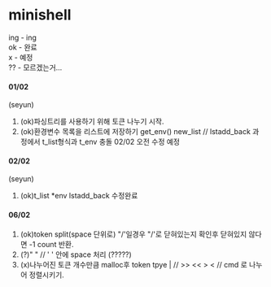 # minishell

ing - ing  
ok  - 완료  
x   - 예정  
??  - 모르겠는거...  

#### 01/02

(seyun)
1. (ok)파싱트리를 사용하기 위해 토큰 나누기 시작.
2. (ok)환경변수 목록을 리스트에 저장하기 get_env()  new_list // lstadd_back 과정에서 t_list형식과 t_env 충돌 02/02 오전 수정 예정

#### 02/02

(seyun)

1. (ok)t_list *env  lstadd_back 수정완료

#### 06/02

1. (ok)token split(space 단위로)  "/'일경우 "/'로 닫혀있는지 확인후 닫혀있지 않다면 -1 count 반환.
2. (?)" " // ' ' 안에 space 처리 (?????)
3. (x)나누어진 토큰 개수만큼 malloc후 token tpye  |  // >> << > < // cmd 로 나누어 정렬시키기.
